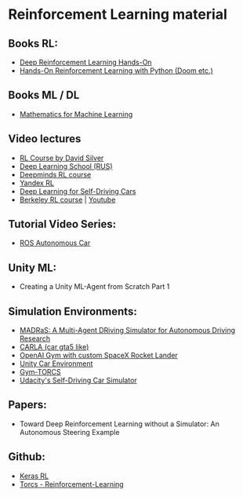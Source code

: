 # Reinforcement Learning material


## Books RL:
* [Deep Reinforcement Learning Hands-On](https://www.amazon.com/Deep-Reinforcement-Learning-Hands-Q-networks/dp/1788834240/ref=sr_1_3?ie=UTF8&qid=1546537775&sr=8-3&keywords=Deep+Reinforcement+Learning+Hands-On)
* [Hands-On Reinforcement Learning with Python (Doom etc.)](https://www.amazon.com/Hands-Reinforcement-Learning-Python-reinforcement/dp/1788836529/ref=sr_1_3?ie=UTF8&qid=1546537839&sr=8-3&keywords=Hands-On+Reinforcement+Learning+with+Python)

## Books ML / DL
* [Mathematics for Machine Learning](https://mml-book.github.io/)

## Video lectures

* [RL Course by David Silver](https://www.youtube.com/watch?v=2pWv7GOvuf0)
* [Deep Learning School (RUS)](https://www.youtube.com/channel/UCFTNoZYjkg-3LZTHrHfV1nQ/videos)
* [Deepminds RL course](https://www.youtube.com/playlist?list=PLqYmG7hTraZDNJre23vqCGIVpfZ_K2RZs)
* [Yandex RL](https://github.com/yandexdataschool/Practical_RL)
* [Deep Learning for Self-Driving Cars](https://selfdrivingcars.mit.edu)
* [Berkeley RL course](http://rail.eecs.berkeley.edu/deeprlcourse/) | [Youtube](https://www.youtube.com/playlist?list=PLkFD6_40KJIznC9CDbVTjAF2oyt8_VAe3)
  
## Tutorial Video Series:
* [ROS Autonomous Car](http://f1tenth.org/lectures)
    
## Unity ML:
* Creating a Unity ML-Agent from Scratch Part 1
  
## Simulation Environments:
* [MADRaS: A Multi-Agent DRiving Simulator for Autonomous Driving Research](https://www.analyticsvidhya.com/blog/2018/10/madras-multi-agent-driving-simulator/)
* [CARLA (car gta5 like)](https://carla.org/)
* [OpenAI Gym with custom SpaceX Rocket Lander](https://github.com/EmbersArc/gym)
* [Unity Car Environment](https://github.com/Fs02/EvolveCar)
* [Gym-TORCS](https://github.com/ugo-nama-kun/gym_torcs)
* [Udacity's Self-Driving Car Simulator](https://github.com/udacity/self-driving-car-sim)
  
## Papers:
* Toward Deep Reinforcement Learning without a Simulator: An Autonomous Steering Example
	
## Github:
* [Keras RL](https://github.com/keras-rl/keras-rl)
* [Torcs - Reinforcement-Learning](https://github.com/A-Raafat/Torcs---Reinforcement-Learning-using-Q-Learning)
